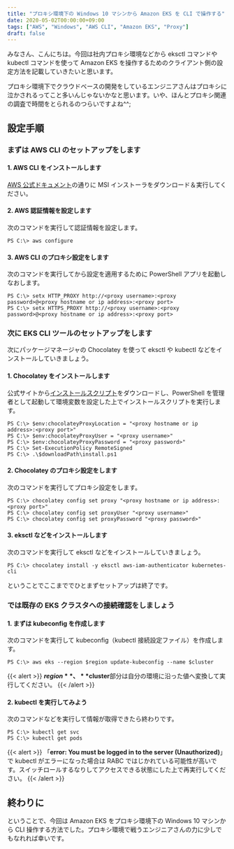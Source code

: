 ```yaml
---
title: "プロキシ環境下の Windows 10 マシンから Amazon EKS を CLI で操作する"
date: 2020-05-02T00:00:00+09:00
tags: ["AWS", "Windows", "AWS CLI", "Amazon EKS", "Proxy"]
draft: false
---
```


みなさん、こんにちは。今回は社内プロキシ環境などから eksctl コマンドや kubectl コマンドを使って Amazon EKS を操作するためのクライアント側の設定方法を記載していきたいと思います。

プロキシ環境下でクラウドベースの開発をしているエンジニアさんはプロキシに泣かされるってこと多いんじゃないかなと思います。いや、ほんとプロキシ関連の調査で時間をとられるのつらいですよね^^; 

## 設定手順

### まずは AWS CLI のセットアップをします

#### 1. AWS CLI をインストールします

[AWS 公式ドキュメント](https://docs.aws.amazon.com/ja_jp/cli/latest/userguide/install-cliv2-windows.html)の通りに MSI インストーラをダウンロード＆実行してください。

#### 2. AWS 認証情報を設定します

次のコマンドを実行して認証情報を設定します。

```txt:powershell
PS C:\> aws configure
```

#### 3. AWS CLI のプロキシ設定をします

次のコマンドを実行してから設定を適用するために PowerShell アプリを起動しなおします。

```txt:powershell
PS C:\> setx HTTP_PROXY http://<proxy username>:<proxy password>@<proxy hostname or ip address>:<proxy port>
PS C:\> setx HTTPS_PROXY http://<proxy username>:<proxy password>@<proxy hostname or ip address>:<proxy port>
```

### 次に EKS CLI ツールのセットアップをします

次にパッケージマネージャの Chocolatey を使って eksctl や kubectl などをインストールしていきましょう。

#### 1. Chocolatey をインストールします

公式サイトから[インストールスクリプト](https://chocolatey.org/install.ps1)をダウンロードし、PowerShell を管理者として起動して環境変数を設定した上でインストールスクリプトを実行します。

```txt:powershell(管理者)
PS C:\> $env:chocolateyProxyLocation = "<proxy hostname or ip address>:<proxy port>"
PS C:\> $env:chocolateyProxyUser = "<proxy username>"
PS C:\> $env:chocolateyProxyPassword = "<proxy password>"
PS C:\> Set-ExecutionPolicy RemoteSigned
PS C:\> .\$downloadPath\install.ps1
```

#### 2. Chocolatey のプロキシ設定をします

次のコマンドを実行してプロキシ設定をします。

```txt:powershell
PS C:\> chocolatey config set proxy "<proxy hostname or ip address>:<proxy port>"
PS C:\> chocolatey config set proxyUser "<proxy username>"
PS C:\> chocolatey config set proxyPassword "<proxy password>"
```

#### 3. eksctl などをインストールします

次のコマンドを実行して eksctl などをインストールしていきましょう。

```txt:powershell
PS C:\> chocolatey install -y eksctl aws-iam-authenticator kubernetes-cli
```

ということでここまででひとまずセットアップは終了です。

### では既存の EKS クラスタへの接続確認をしましょう

#### 1. まずは kubeconfig を作成します

次のコマンドを実行して kubeconfig（kubectl 接続設定ファイル）を作成します。

```txt:powershell
PS C:\> aws eks --region $region update-kubeconfig --name $cluster
```

{{< alert >}}
**$region**、**$cluster**部分は自分の環境に沿った値へ変換して実行してください。
{{< /alert >}}

#### 2. kubectl を実行してみよう

次のコマンドなどを実行して情報が取得できたら終わりです。

```txt:powershell
PS C:\> kubectl get svc
PS C:\> kubectl get pods
```

{{< alert >}}
「**error: You must be logged in to the server (Unauthorized)**」で kubectl がエラーになった場合は RABC ではじかれている可能性が高いです。スイッチロールするなりしてアクセスできる状態にした上で再実行してください。
{{< /alert >}}

## 終わりに

ということで、今回は Amazon EKS をプロキシ環境下の Windows 10 マシンから CLI 操作する方法でした。プロキシ環境で戦うエンジニアさんの力に少しでもなれれば幸いです。
